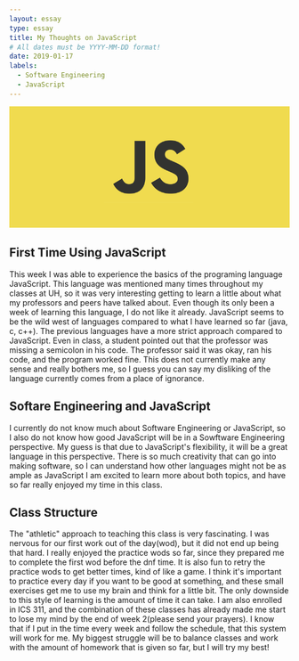 ```yaml
---
layout: essay
type: essay
title: My Thoughts on JavaScript
# All dates must be YYYY-MM-DD format! 
date: 2019-01-17
labels:
  - Software Engineering
  - JavaScript
---
```



<img class="ui centered image" src="../images/JavaScriptLogo.png">

## First Time Using JavaScript

   This week I was able to experience the basics of the programing language JavaScript. This language was mentioned many times throughout my classes at UH, so it was very interesting getting to learn a little about what my professors and peers have talked about. Even though its only been a week of learning this language, I do not like it already. JavaScript seems to be the wild west of languages compared to what I have learned so far (java, c, c++). The previous languages have a more strict approach compared to JavaScript. Even in class, a student pointed out that the professor was missing a semicolon in his code. The professor said it was okay, ran his code, and the program worked fine. This does not currently make any sense and really bothers me, so I guess you can say my disliking of the language currently comes from a place of ignorance. 

## Softare Engineering and JavaScript

  I currently do not know much about Software Engineering or JavaScript, so I also do not know how good JavaScript will be in a Sowftware Engineering perspective. My guess is that due to JavaScript's flexibility, it will be a great language in this perspective. There is so much creativity that can go into making software, so I can understand how other languages might not be as ample as JavaScript I am excited to learn more about both topics, and have so far really enjoyed my time in this class.

## Class Structure

  The "athletic" approach to teaching this class is very fascinating. I was nervous for our first work out of the day(wod), but it did not end up being that hard. I really enjoyed the practice wods so far, since they prepared me to complete the first wod before the dnf time. It is also fun to retry the practice wods to get better times, kind of like a game. I think it's important to practice every day if you want to be good at something, and these small exercises get me to use my brain and think for a little bit. The only downside to this style of learning is the amount of time it can take. I am also enrolled in ICS 311, and the combination of these classes has already made me start to lose my mind by the end of week 2(please send your prayers). I know that if I put in the time every week and follow the schedule, that this system will work for me. My biggest struggle will be to balance classes and work with the amount of homework that is given so far, but I will try my best!



